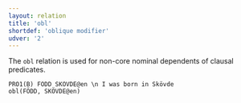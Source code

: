 ```yaml
---
layout: relation
title: 'obl'
shortdef: 'oblique modifier'
udver: '2'
---
```


The `obl` relation is used for non-core nominal dependents of clausal predicates. 

~~~ sdparse
PRO1(B) FÖDD SKÖVDE@en \n I was born in Skövde
obl(FÖDD, SKÖVDE@en)
~~~
<!-- Interlanguage links updated Ne 5. května 2024, 18:21:34 CEST -->
